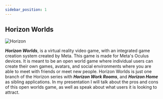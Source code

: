 ```yaml
---
sidebar_position: 1
---
```


## Horizon Worlds

![Horizon](https://uploadvr.com/wp-content/uploads/2021/10/HorizonWorlds_KeyArt_CoverLandscape_2560x1440-1024x576.png)

_**Horizon Worlds**_, is a virtual reality video game, with an integrated game creation system created by Meta. This game is made for Meta's Oculus devices. It is meant to be an open world game where individual users can create their own games, avatars, and social environments where you are able to meet with friends or meet new people. Horizon Worlds is just one branch of the Horizon series with **_Horizon Work Rooms_**, and **_Horizon Home_** as sibling applications. In my presentation I will talk about the pros and cons of this open worlds game, as well as speak about what users it is looking to attract.
